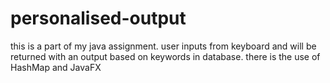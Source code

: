# personalised-output
this is a part of my java assignment. user inputs from keyboard and will be returned with an output based on keywords in database.
there is the use of HashMap and JavaFX

